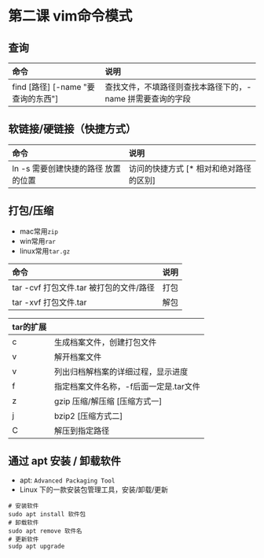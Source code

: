 # 第二课 vim命令模式

## 查询

| 命令 | 说明 |
| :--- | :--- |
| find \[路径\] \[-name "要查询的东西"\] | 查找文件，不填路径则查找本路径下的，-name 拼需要查询的字段 |

## 软链接/硬链接（快捷方式）

| 命令 | 说明 |
| :--- | :--- |
| ln -s 需要创建快捷的路径 放置的位置 | 访问的快捷方式 \[\* 相对和绝对路径的区别\] |

## 打包/压缩

* mac常用`zip`
* win常用`rar`
* linux常用`tar.gz`

| 命令 | 说明 |
| :--- | :--- |
| tar -cvf 打包文件.tar 被打包的文件/路径 | 打包 |
| tar -xvf 打包文件.tar | 解包 |

| tar的扩展 |  |
| :--- | :--- |
| c | 生成档案文件，创建打包文件 |
| v | 解开档案文件 |
| v | 列出归档解档案的详细过程，显示进度 |
| f | 指定档案文件名称，-f后面一定是.tar文件 |
| z | gzip 压缩/解压缩 \[压缩方式一\] |
| j | bzip2 \[压缩方式二\] |
| C | 解压到指定路径 |

## 通过 apt 安装 / 卸载软件

* apt:  `Advanced Packaging Tool`
* Linux 下的一款安装包管理工具，安装/卸载/更新

```text
# 安装软件
sudo apt install 软件包
# 卸载软件
sudo apt remove 软件名
# 更新软件
sudp apt upgrade
```

